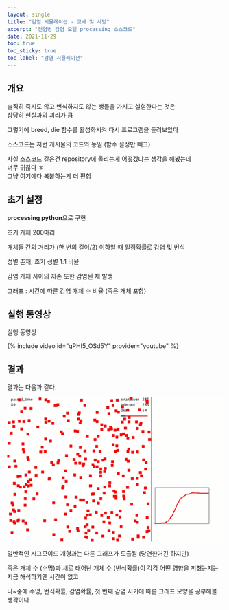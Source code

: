 ```yaml
---
layout: single
title: "감염 시뮬레이션 - 교배 및 사망"
excerpt: "전염병 감염 모델 processing 소스코드"
date: 2021-11-29
toc: true
toc_sticky: true
toc_label: "감염 시뮬레이션"
---
```


## 개요 

솔직히 죽지도 않고 번식하지도 않는 생물을 가지고 실험한다는 것은  
상당히 현실과의 괴리가 큼

그렇기에 breed, die 함수를 활성화시켜 다시 프로그램을 돌려보았다 

소스코드는 저번 게시물의 코드와 동일 (함수 설정만 빼고) 

사실 소스코드 같은건 repository에 올리는게 어떻겠냐는 생각을 해봤는데  
너무 귀찮다 ㅎ  
그냥 여기에다 복붙하는게 더 편함 


## 초기 설정 

**processing python**으로 구현 

초기 개체 200마리 

개체들 간의 거리가 (한 변의 길이/2) 이하일 때 일정확률로 감염 및 번식 

성별 존재, 초기 성별 1:1 비율 

감염 개체 사이의 자손 또한 감염된 채 발생

그래프 : 시간에 따른 감염 개체 수 비율 (죽은 개체 포함)


## 실행 동영상


실행 동영상  

{% include video id="qPHI5_OSd5Y" provider="youtube" %}


## 결과


결과는 다음과 같다. 

![infection_simulation_default_result](/assets/images/infection_simulation_advanced_result.png) 

일반적인 시그모이드 개형과는 다른 그래프가 도출됨 (당연한거긴 하지만) 

죽은 개체 수 (수명)과 새로 태어난 개체 수 (번식확률)이 각각 어떤 영향을 끼쳤는지는  
지금 해석하기엔 시간이 없고 

나~중에 수명, 번식확률, 감염확률, 첫 번째 감염 시기에 따른 그래프 모양을 공부해볼 생각이다

